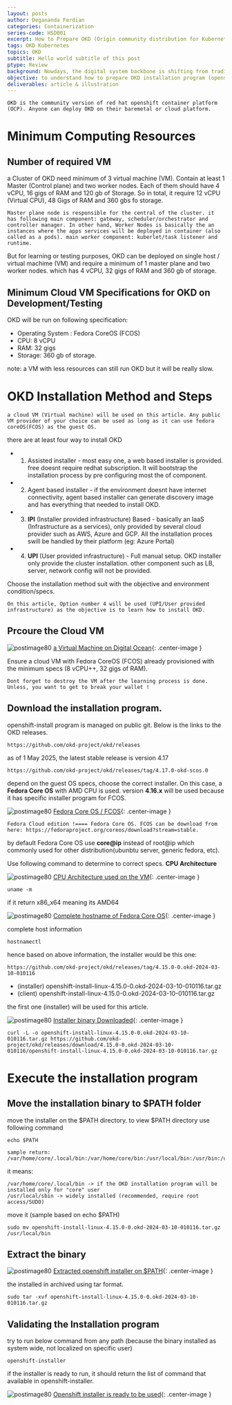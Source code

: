 ```yaml
---
layout: posts
author: Degananda Ferdian
categories: Containerization
series-code: HSD001
excerpt: How to Prepare OKD (Origin community distribution for Kubernetes) Installation Program on cloud virtual machine for learning/testing purposes.
tags: OKD Kubernetes
topics: OKD
subtitle: Hello world subtitle of this post
ptype: Review
background: Nowdays, the digital system backbone is shifting from traditional VM into container (on top of VM or Baremetal) to achieve more agility, versatality, scalability and availability. 
objective: to understand how to prepare OKD installation program (openshift installer) on cloud VM using openshift-install mode.
deliverables: article & illustration
---
```


    OKD is the community version of red hat openshift container platform (OCP). Anyone can deploy OKD on their baremetal or cloud platform.

# Minimum Computing Resources
## Number of required VM
a Cluster of OKD need minimum of 3 virtual machine (VM). Contain at least 1 Master (Control plane) and two worker nodes. Each of them should have 4 vCPU, 16 gigs of RAM and 120 gb of Storage. So in total, it require 12 vCPU (Virtual CPU), 48 Gigs of RAM and 360 gbs fo storage.

    Master plane node is responsible for the central of the cluster. it has following main component: gateway, scheduler/orchestrator and controller manager. In other hand, Worker Nodes is basically the an instances where the apps services will be deployed in container (also called as a pods). main worker component: kuberlet/task listener and runtime.
 
But for learning or testing purposes, OKD can be deployed on single host / virtual machime (VM) and require a minimum of 1 master plane and two worker nodes. which has 4 vCPU, 32 gigs of RAM and 360 gb of storage.   

## Minimum Cloud VM Specifications for OKD on Development/Testing
OKD will be run on following specification:

- Operating System : Fedora CoreOS (FCOS)
- CPU: 8 vCPU
- RAM: 32 gigs
- Storage: 360 gb of storage.

note: a VM with less resources can still run OKD but it will be really slow. 

# OKD Installation Method and Steps

    a cloud VM (Virtual machine) will be used on this article. Any public VM provider of your choice can be used as long as it can use fedora coreOS(FCOS) as the guest OS.

there are at least four way to install OKD

- 1) Assisted installer - most easy one, a web based installer is provided. free doesnt require redhat subscription. It will bootstrap the installation process by pre configuring most the of component.
- 2) Agent based installer - if the environment doesnt have internet connectivity, agent based installer can generate discovery image and has everything that needed to install OKD. 
- 3) **IPI** (Installer provided infrastructure) Based - basically an IaaS (Infrastructure as a services), only provided by several cloud provider such as AWS, Azure and GCP. All the installation proces swill be handled by their platform (eg: Azure Portal)
- 4) **UPI** (User provided infrastructure) - Full manual setup. OKD installer only provide the cluster installation.  other component such as LB, server, network config will not be provided.

Choose the installation method suit with the objective and environment condition/specs.

    On this article, Option number 4 will be used (UPI/User provided infrastructure) as the objective is to learn how to install OKD.
 
## Prcoure the Cloud VM

![postimage80](/assets/images/2025-05/vm.jpg)
[a Virtual Machine on Digital Ocean](/assets/images/2025-05/vm.jpg){: .center-image }

Ensure a cloud VM with Fedora CoreOS (FCOS) already provisioned with the minimum specs (8 vCPU++, 32 gigs of RAM).

    Dont forget to destroy the VM after the learning process is done. Unless, you want to get to break your wallet !

## Download the installation program.

openshift-install program is managed on public git. Below is the links to the OKD releases.

    https://github.com/okd-project/okd/releases

as of 1 May 2025, the latest stable release is version 4.17

    https://github.com/okd-project/okd/releases/tag/4.17.0-okd-scos.0

depend on the guest OS specs, choose the correct installer. On this case, a **Fedora Core OS** with AMD CPU is used. version **4.16.x** will be used because it has specific installer program for FCOS.

![postimage80](/assets/images/2025-05/vm3.jpg)
[Fedora Core OS / FCOS](/assets/images/2025-05/vm3.jpg){: .center-image }


    Fedora Cloud edition !==== Fedora Core OS. FCOS can be download from here: https://fedoraproject.org/coreos/download?stream=stable.

by default Fedora Core OS use **core@ip** instead of root@ip which commonly used for other distribution(ubunbtu server, generic fedora, etc).

Use following command to determine to correct specs.
**CPU Architecture**

![postimage80](/assets/images/2025-05/vm2.jpg)
[CPU Architecture used on the VM](/assets/images/2025-05/vm2.jpg){: .center-image }

    uname -m

if it return x86_x64 meaning its AMD64

![postimage80](/assets/images/2025-05/vm4.jpg)
[Complete hostname of Fedora Core OS](/assets/images/2025-05/vm4.jpg){: .center-image }

complete host information

    hostnamectl


hence based on above information, the installer would be this one:

    https://github.com/okd-project/okd/releases/tag/4.15.0-0.okd-2024-03-10-010116 

- (installer) openshift-install-linux-4.15.0-0.okd-2024-03-10-010116.tar.gz
- (client) openshift-install-linux-4.15.0-0.okd-2024-03-10-010116.tar.gz

the first one (installer) will be used for this article.

![postimage80](/assets/images/2025-05/vm5.jpg)
[Installer binary Downloaded](/assets/images/2025-05/vm5.jpg){: .center-image }


    curl -L -o openshift-install-linux-4.15.0-0.okd-2024-03-10-010116.tar.gz https://github.com/okd-project/okd/releases/download/4.15.0-0.okd-2024-03-10-010116/openshift-install-linux-4.15.0-0.okd-2024-03-10-010116.tar.gz

# Execute the installation program

## Move the installation binary to $PATH folder

move the installer on the $PATH directory. to view $PATH directory use following command

    echo $PATH 

    sample return: /var/home/core/.local/bin:/var/home/core/bin:/usr/local/bin:/usr/bin:/usr/local/sbin 

it means:

    /var/home/core/.local/bin -> if the OKD installation program will be installed only for "core" user
    /usr/local/sbin -> widely installed (recommended, require root access/SUDO)

move it (sample based on echo $PATH)

    sudo mv openshift-install-linux-4.15.0-0.okd-2024-03-10-010116.tar.gz /usr/local/bin

## Extract the binary

![postimage80](/assets/images/2025-05/vm6.jpg)
[Extracted openshift installer on $PATH](/assets/images/2025-05/vm6.jpg){: .center-image }

the installed in archived using tar format. 

    sudo tar -xvf openshift-install-linux-4.15.0-0.okd-2024-03-10-010116.tar.gz

## Validating the Installation program

try to run below command from any path (because the binary installed as system wide, not localized on specific user)

    openshift-installer 

if the installer is ready to run, it should return the list of command that available in openshift-installer.

![postimage80](/assets/images/2025-05/vm7.jpg)
[Openshift installer is ready to be used](/assets/images/2025-05/vm7.jpg){: .center-image }



